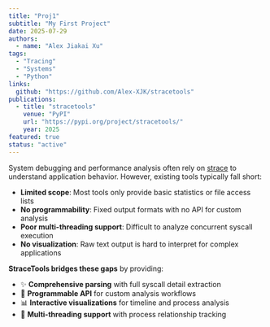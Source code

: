 ```yaml
---
title: "Proj1"
subtitle: "My First Project"
date: 2025-07-29
authors:
  - name: "Alex Jiakai Xu"
tags:
  - "Tracing"
  - "Systems"
  - "Python"
links:
  github: "https://github.com/Alex-XJK/stracetools"
publications:
  - title: "stracetools"
    venue: "PyPI"
    url: "https://pypi.org/project/stracetools/"
    year: 2025
featured: true
status: "active"
---
```


System debugging and performance analysis often rely on [strace](https://strace.io/) to understand application behavior. However, existing tools typically fall short:

- **Limited scope**: Most tools only provide basic statistics or file access lists
- **No programmability**: Fixed output formats with no API for custom analysis
- **Poor multi-threading support**: Difficult to analyze concurrent syscall execution
- **No visualization**: Raw text output is hard to interpret for complex applications

**StraceTools bridges these gaps** by providing:
- ✨ **Comprehensive parsing** with full syscall detail extraction
- 🔧 **Programmable API** for custom analysis workflows
- 📊 **Interactive visualizations** for timeline and process analysis
- 🧵 **Multi-threading support** with process relationship tracking